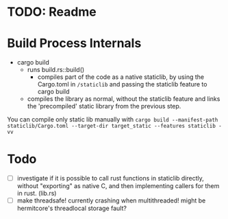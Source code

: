 # TODO: Readme

# Build Process Internals
- cargo build
    - runs build.rs::build()
        - compiles part of the code as a native staticlib, by using the Cargo.toml in `/staticlib` and passing the staticlib feature to cargo build
    - compiles the library as normal, without the staticlib feature and links the 'precompiled' static library from the previous step.

You can compile only static lib manually with
`cargo build --manifest-path staticlib/Cargo.toml --target-dir target_static --features staticlib -vv`

# Todo
- [ ] investigate if it is possible to call rust functions in staticlib directly, without "exporting" as native C, and then implementing callers for them in rust. (lib.rs)
- [ ] make threadsafe! currently crashing when multithreaded! might be hermitcore's threadlocal storage fault?